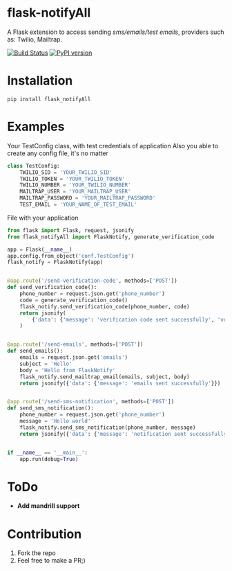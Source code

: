 # flask-notifyAll

A Flask extension to access sending *sms/emails/test emails*, providers such as: Twilio, Mailtrap.

[![Build Status](https://travis-ci.org/MichaelYusko/flask-notifyAll.svg?branch=master)](https://travis-ci.org/MichaelYusko/flask-notifyAll)
[![PyPI version](https://badge.fury.io/py/flask-notifyAll.svg)](https://badge.fury.io/py/flask-notifyAll)

Installation
=================================
```
pip install flask_notifyAll
```

Examples
========
Your TestConfig class, with test credentials of application
Also you able to create any config file, it's no matter
```python
class TestConfig:
    TWILIO_SID = 'YOUR_TWILIO_SID'
    TWILIO_TOKEN = 'YOUR_TWILIO_TOKEN'
    TWILIO_NUMBER = 'YOUR_TWILIO_NUMBER'
    MAILTRAP_USER = 'YOUR_MAILTRAP_USER'
    MAILTRAP_PASSWORD = 'YOUR_MAILTRAP_PASSWORD'
    TEST_EMAIL = 'YOUR_NAME_OF_TEST_EMAIL'
```

File with your application
```python
from flask import Flask, request, jsonify
from flask_notifyAll import FlaskNotify, generate_verification_code

app = Flask(__name__)
app.config.from_object('conf.TestConfig')
flask_notify = FlaskNotify(app)


@app.route('/send-verification-code', methods=['POST'])
def send_verification_code():
    phone_number = request.json.get('phone_number')
    code = generate_verification_code()
    flask_notify.send_verification_code(phone_number, code)
    return jsonify(
        {'data': {'message': 'verification code sent successfully', 'verification_code': code}}
    )


@app.route('/send-emails', methods=['POST'])
def send_emails():
    emails = request.json.get('emails')
    subject = 'Hello'
    body = 'Hello from FlaskNotify'
    flask_notify.send_mailtrap_email(emails, subject, body)
    return jsonify({'data': {'message': 'emails sent successfully'}})


@app.route('/send-sms-notification', methods=['POST'])
def send_sms_notification():
    phone_number = request.json.get('phone_number')
    message = 'Hello world'
    flask_notify.send_sms_notification(phone_number, message)
    return jsonify({'data': {'message': 'notification sent successfully'}})


if __name__ == '__main__':
    app.run(debug=True)


```

ToDo
====
* **Add mandrill support**

Contribution
=================================
1. Fork the repo
2. Feel free to make a PR;)